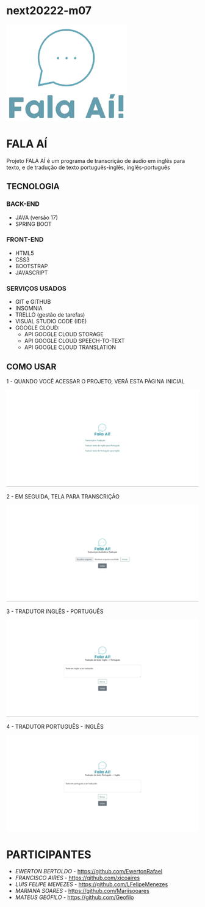 # next20222-m07

![Logo of the project](https://github.com/next-cesar-school/next20222-m07/blob/main/src/main/resources/static/images/logo.png)
# FALA AÍ

Projeto FALA AÍ é um programa de transcrição de áudio em inglês para texto, e de tradução de texto português-inglês, inglês-português

## TECNOLOGIA

### BACK-END

* JAVA (versão 17)
* SPRING BOOT

### FRONT-END

* HTML5
* CSS3
* BOOTSTRAP
* JAVASCRIPT

### SERVIÇOS USADOS

* GIT e GITHUB
* INSOMNIA
* TRELLO (gestão de tarefas)
* VISUAL STUDIO CODE (IDE)
* GOOGLE CLOUD:
  * API GOOGLE CLOUD STORAGE
  * API GOOGLE CLOUD SPEECH-TO-TEXT
  * API GOOGLE CLOUD TRANSLATION

## COMO USAR
1 - QUANDO VOCÊ ACESSAR O PROJETO, VERÁ ESTA PÁGINA INICIAL

![sign up](https://github.com/next-cesar-school/next20222-m07/blob/main/src/main/resources/static/images/index.jpg)

2 - EM SEGUIDA, TELA PARA TRANSCRIÇÃO

![sign up](https://github.com/next-cesar-school/next20222-m07/blob/main/src/main/resources/static/images/transcriptandtranslate.jpg)

3 - TRADUTOR INGLÊS - PORTUGUÊS

![sign up](https://github.com/next-cesar-school/next20222-m07/blob/main/src/main/resources/static/images/en-to-pt.jpg)

4 - TRADUTOR PORTUGUÊS - INGLÊS

![SIGN UP](https://github.com/next-cesar-school/next20222-m07/blob/main/src/main/resources/static/images/pt-to-en.jpg)



# PARTICIPANTES

* _EWERTON BERTOLDO_ - https://github.com/EwertonRafael
* _FRANCISCO AIRES_ - https://github.com/xicoaires
* _LUIS FELIPE MENEZES_ - https://github.com/LFelipeMenezes
* _MARIANA SOARES_ - https://github.com/Mariisooares
* _MATEUS GEÓFILO_ - https://github.com/Geofilo



